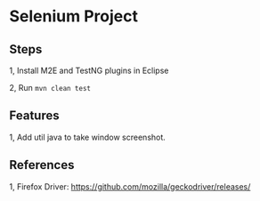 # Selenium Project

## Steps

1, Install M2E and TestNG plugins in Eclipse 

2, Run `mvn clean test`


## Features

1, Add util java to take window screenshot.

## References

1, Firefox Driver: https://github.com/mozilla/geckodriver/releases/
